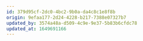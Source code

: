 ```yaml
---
id: 379d95cf-2dc0-4bc2-9b0a-da4c8c1e8f8b
origin: 9efaa177-2d24-4228-b217-7388e07327b7
updated_by: 3574a48a-d509-4c9e-9e37-5b83b6cfdc78
updated_at: 1649691166
---
```

